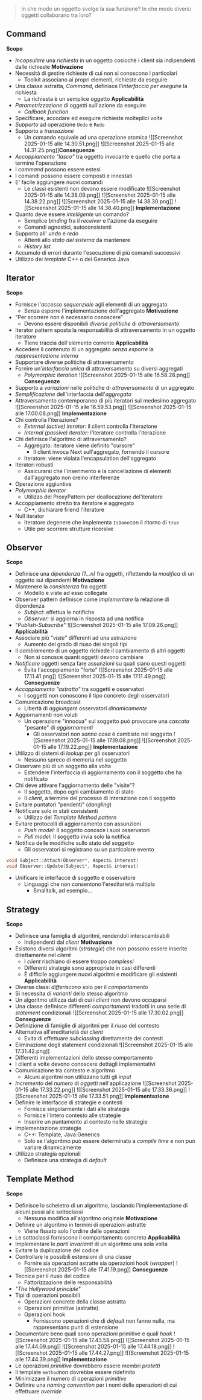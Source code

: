 > In che modo un oggetto svolge la sua funzione?
> In che modo diversi oggetti collaborano tra loro?

## Command
**Scopo**
- *Incapsulare* una *richiesta* in un oggetto cosicchè i client sia indipendenti dalle richieste
**Motivazione**
- Necessità di gestire richieste di cui non si conoscono i particolari
	- Toolkit associano ai propri elementi, richieste da eseguire
- Una classe astratta, *Command*, definisce l'*interfaccia per eseguire* la richiesta
	- La richiesta è un semplice oggetto
**Applicabilità**
- *Parametrizzazione* di oggetti sull'azione da eseguire
	- *Callback function*
- Specificare, accodare ed eseguire richieste molteplici volte
- *Supporto* ad operazione `Undo` e `Redo`
- Supporto a *transazione*
	- Un comando equivale ad una operazione atomica
![[Screenshot 2025-01-15 alle 14.30.51.png]]
![[Screenshot 2025-01-15 alle 14.31.25.png]]**Conseguenze**
- *Accoppiamento "lasco"* tra oggetto invocante e quello che porta a termine l'operazione
- I *command* possono essere estesi
- I comandi possono essere composti e innestati
- E' facile aggiungere nuovi comandi
	- Le classi esistenti non devono essere modificate
![[Screenshot 2025-01-15 alle 14.38.09.png]]
![[Screenshot 2025-01-15 alle 14.38.22.png]]
![[Screenshot 2025-01-15 alle 14.38.30.png]]
![[Screenshot 2025-01-15 alle 14.38.40.png]]
**Implementazione**
- Quanto deve essere *intelligente* un comando?
	- Semplice *binding* fra il *receiver* e l'azione da eseguire
	- Comandi agnostici, autoconsistenti
- Supporto all' *undo* e *redo*
	- Attenti allo *stato del sistema* da mantenere
	- *History list*
- Accumulo di errori durante l'esecuzione di più comandi successivi
- Utilizzo dei *template* C++ o dei Generics Java
## Iterator
**Scopo**
- Fornisce l'*accesso sequenziale* agli elementi di un aggregato
	- Senza esporre l'implementazione dell'aggregato
**Motivazione**
- "Per scorrere non è necessario conoscere"
	- Devono essere disponibili *diverse politiche* di *attraversamento*
- Iterator pattern sposta la responsabilità di attraversamento in un oggetto iteratore
	- Tiene traccia dell'elemento corrente
**Applicabilità**
- Accedere il contenuto di un aggregato *senza esporre* la *rappresentazione interna*
- Supportare diverse politiche di attraversamento
- Fornire un'*interfaccia unica* di attraversamento su diversi aggregati
	- *Polymorphic iteration*
![[Screenshot 2025-01-15 alle 16.58.28.png]]
**Conseguenze**
- Supporto a *variazioni* nelle politiche di *attraversamento* di un aggregato
- *Semplificazione* dell'interfaccia dell'*aggregato*
- Attraversamento contemporaneo di più iteratori sul medesimo aggregato
![[Screenshot 2025-01-15 alle 16.59.53.png]]
![[Screenshot 2025-01-15 alle 17.00.08.png]]
**Implementazione**
- Chi controlla l'iterazione?
	- *External (active) iterator:* il client controlla l'iterazione
	- *Internal (passive) iterator:* l'iteratore controlla l'iterazione
- Chi definisce l'algoritmo di attraversamento?
	- Aggregato: iteratore viene definito "cursore"
		- Il client invoca Next sull'aggregato, fornendo il cursore
	- Iteratore: viene violata l'encapsulation dell'aggregato
- Iteratori robusti
	- Assicurarsi che l'inserimento e la cancellazione di elementi dall'aggregato non creino interferenze
- Operazione aggiuntive
- *Polymorphic iterator*
	- Utilizzo del ProxyPattern per deallocazione del'iteratore
- Accoppiamento stretto tra iteratore e aggregato
	- C++, dichiarare friend l'iteratore
- Null iterator
	- Iteratore degenere che implementa `IsDone`con il ritorno di `true`
	- Utile per scorrere strutture ricorsive
## Observer
**Scopo**
- Definisce una *dipendenza (1...n)* fra oggetti, riflettendo la *modifica* di un oggetto sui dipendenti
**Motivazione**
- Mantenere la *consistenza* fra oggetti
	- Modello e viste ad esso collegate
- Observer pattern definisce come *implementare* la relazione di dipendenza
	- *Subject*: effettua le notifiche
	- *Observer:* si aggiorna in risposta ad una notifica
- "*Publish-Subscribe*"
![[Screenshot 2025-01-15 alle 17.09.26.png]]
**Applicabilità**
- Associare più "*viste*" differenti ad una astrazione
	- Aumento del grado di riuso dei singoli tipi
- Il *cambiamento* di un oggetto richiede il cambiamento di altri oggetti
	- Non si conosce quanti oggetti devono cambiare
- *Notificare* oggetti senza fare assunzioni su quali siano questi oggetti
	- Evita l'accoppiamento "forte"
![[Screenshot 2025-01-15 alle 17.11.41.png]]
![[Screenshot 2025-01-15 alle 17.11.49.png]]
**Conseguenze**
- *Accoppiamento "astratto"* tra soggetti e osservatori
	- I soggetti non conoscono il tipo concreto degli osservatori
- Comunicazione broadcast
	- Libertà di *aggiungere* osservatori *dinamicamente*
- Aggiornamenti non voluti
	- Un operazione "innocua" sul soggetto può provocare una *cascata* "pesante" di *aggiornamenti*
		- Gli osservatori *non sanno cosa* è cambiato nel soggetto
![[Screenshot 2025-01-15 alle 17.19.08.png]]
![[Screenshot 2025-01-15 alle 17.19.22.png]]
**Implementazione**
- Utilizzo di sistemi di *lookup* per gli osservatori
	- Nessuno spreco di memoria nel soggetto
- Osservare più di un soggetto alla volta
	- Estendere l'interfaccia di aggiornamento con il soggetto che ha notificato
- Chi deve attivare l'aggiornamento delle "visite"?
	- Il soggetto, dopo ogni cambiamento di stato
	- Il *client*, a termine del processo di interazione con il soggetto
- Evitare puntatori "pendenti" (*dangling*)
- Notificare solo in stati consistenti
	- Utilizzo del *Template Method pattern*
- Evitare protocolli di aggiornamento con assunzioni
	- *Push model:* Il soggetto conosce i suoi osservatori
	- *Pull model:* Il soggetto invia solo la notifica
- Notifica delle modifiche sullo stato del soggetto
	- Gli osservatori si registrano su un particolare evento
```C++
void Subject::Attach(Observer*, Aspect& interest)
void Observer::Update(Subject*, Aspect& interest)
```
- Unificare le interfacce di soggetto e osservatore
	- Linguaggi che non consentono l'ereditarietà multipla
		- Smalltalk, ad esempio...
## Strategy
**Scopo**
- Definisce una famiglia di algoritmi, rendendoli interscambiabili
	- Indipendenti dal *client*
**Motivazione**
- Esistono diversi algoritmi (*strategie*) che non possono essere inserite direttamente nel *client*
	- I *client* rischiano di essere troppo *complessi*
	- Differenti strategie sono appropriate in casi differenti
	- È difficile aggiungere nuovi algoritmi e modificare gli esistenti
**Applicabilità**
- Diverse classi *differiscono* solo per il *comportamento*
- Si necessita di *varianti* dello stesso algoritmo
- Un algoritmo utilizza dati di cui i *client* non devono occuparsi
- Una classe definisce differenti *comportamenti* tradotti in una serie di *statement* condizionali
![[Screenshot 2025-01-15 alle 17.30.02.png]]
**Conseguenze**
- Definizione di famiglie di algoritmi per il *riuso* del contesto
- Alternativa all'ereditarietà dei *client*
	- Evita di effettuare *subclassing* direttamente dei contesti
- Eliminazione degli statement condizionali
![[Screenshot 2025-01-15 alle 17.31.42.png]]
- Differenti implementazioni dello stesso comportamento
- I client a volte devono conoscere dettagli implementativi
- Comunicazione tra contesto e algoritmo
	- Alcuni algoritmi non utilizzano tutti gli *input*
- *Incremento* del *numero* di *oggetti* nell'applicazione
![[Screenshot 2025-01-15 alle 17.33.22.png]]
![[Screenshot 2025-01-15 alle 17.33.36.png]]
![[Screenshot 2025-01-15 alle 17.33.51.png]]
**Implementazione**
- Definire le interfacce di strategie e contesti
	- Fornisce singolarmente i dati alle strategie
	- Fornisce l'intero contesto alle strategie
	- Inserire un puntamento al contesto nelle strategie
- Implementazione strategie
	- C++: Template, Java:Generics
	- Solo se l'algoritmo può essere determinato a *compile time* e non può variare dinamicamente
- Utilizzo strategia opzionali
	- Definisce una strategia di *default*
## Template Method
**Scopo**
- Definisce lo scheletro di un algoritmo, lasciando l'implementazione di alcuni passi alle sottoclassi
	- Nessuna modifica all'algoritmo originale
**Motivazione**
- Definire un algoritmo in termini di operazioni astratte
	- Viene fissato solo l'ordine delle operazioni
- Le sottoclassi forniscono il comportamento concreto
**Applicabilità**
- Implementare le *parti invarianti* di un algoritmo una sola volta
- Evitare la duplicazione del codice
- Controllare le possibili estensioni di una classe
	- Fornire sia operazioni astratte sia operazioni hook (*wrapper*)
![[Screenshot 2025-01-15 alle 17.41.19.png]]
**Conseguenze**
- Tecnica per il riuso del codice
	- Fattorizzazione delle responsabilità
- *"The Hollywood principle"*
- Tipi di operazioni possibili
	- Operazioni concrete della classe astratta
	- Operazioni primitive (astratte)
	- Operazioni hook
		- Forniscono operazioni che di *default* non fanno nulla, ma rappresentano punti di estensione
- Documentare bene quali sono operazioni primitive e quali *hook*
![[Screenshot 2025-01-15 alle 17.43.58.png]]
![[Screenshot 2025-01-15 alle 17.44.09.png]]
![[Screenshot 2025-01-15 alle 17.44.18.png]]
![[Screenshot 2025-01-15 alle 17.44.27.png]]
![[Screenshot 2025-01-15 alle 17.44.39.png]]
**Implementazione**
- Le operazioni *primitive* dovrebbero essere membri *protetti*
- Il template `method`non dovrebbe essere ridefinito
- Minimizzare il numero di operazioni *primitive*
- Definire una *naming convention* per i nomi delle operazioni di cui effettuare *override*
